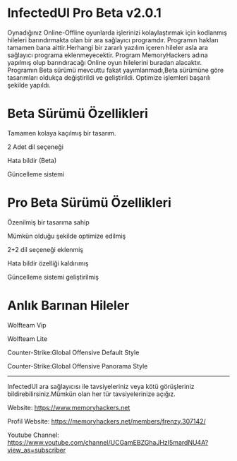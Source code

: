 # InfectedUl Pro Beta v2.0.1

Oynadığınız Online-Offline oyunlarda işlerinizi kolaylaştırmak için kodlanmış hileleri barındırmakta olan bir ara sağlayıcı programdır.
Programın hakları tamamen bana aittir.Herhangi bir zararlı yazılım içeren hileler asla ara sağlayıcı programa eklenmeyecektir.
Program MemoryHackers adına yapılmış olup barındıracağı Online oyun hilelerini buradan alacaktır.
Programın Beta sürümü mevcuttu fakat yayımlanmadı,Beta sürümüne göre tasarımları oldukça değiştirildi ve geliştirildi.
Optimize işlemleri başarılı şekilde yapıldı.

# Beta Sürümü Özellikleri

Tamamen kolaya kaçılmış bir tasarım.

2 Adet dil seçeneği

Hata bildir (Beta)

Güncelleme sistemi

# Pro Beta Sürümü Özellikleri

Özenilmiş bir tasarıma sahip

Mümkün olduğu şekilde optimize edilmiş

2+2 dil seçeneği eklenmiş

Hata bildir özelliği kaldırımış

Güncelleme sistemi geliştirilmiş

# Anlık Barınan Hileler

Wolfteam Vip

Wolfteam Lite

Counter-Strike:Global Offensive Default Style

Counter-Strike:Global Offensive Panorama Style

__________________________________________________________________________________________________________________________________________

InfectedUI ara sağlayıcısı ile tavsiyeleriniz veya kötü görüşleriniz bildirebilirsiniz.Mümkün olan her tür tavsiyelerinize açığız.

Website: https://www.memoryhackers.net

Profil Website: https://memoryhackers.net/members/frenzy.307142/

Youtube Channel: https://www.youtube.com/channel/UCGamEBZGhaJHzI5mardNU4A?view_as=subscriber
